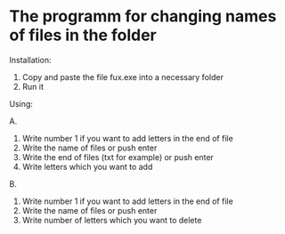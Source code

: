 # The programm for changing names of files in the folder


Installation:

1. Copy and paste the file fux.exe into a necessary folder
2. Run it


Using:

A.
1. Write number 1 if you want to add letters in the end of file
2. Write the name of files or push enter
3. Write the end of files (txt for example) or push enter
4. Write letters which you want to add

B.
1. Write number 1 if you want to add letters in the end of file
2. Write the name of files or push enter
3. Write number of letters which you want to delete


